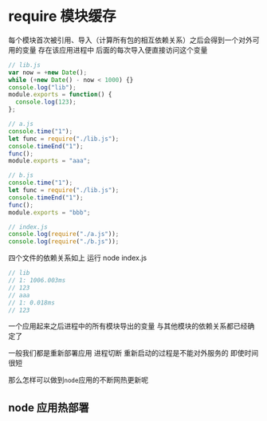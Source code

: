 # require 模块缓存

每个模块首次被引用、导入（计算所有包的相互依赖关系）之后会得到一个对外可用的变量 存在该应用进程中
后面的每次导入便直接访问这个变量

```js
// lib.js
var now = +new Date();
while (+new Date() - now < 1000) {}
console.log("lib");
module.exports = function() {
  console.log(123);
};

// a.js
console.time("1");
let func = require("./lib.js");
console.timeEnd("1");
func();
module.exports = "aaa";

// b.js
console.time("1");
let func = require("./lib.js");
console.timeEnd("1");
func();
module.exports = "bbb";

// index.js
console.log(require("./a.js"));
console.log(require("./b.js"));
```

四个文件的依赖关系如上 运行 node index.js

```js
// lib
// 1: 1006.003ms
// 123
// aaa
// 1: 0.018ms
// 123
```

一个应用起来之后进程中的所有模块导出的变量 与其他模块的依赖关系都已经确定了

一般我们都是重新部署应用 进程切断 重新启动的过程是不能对外服务的 即使时间很短

那么怎样可以做到`node`应用的不断网热更新呢

## node 应用热部署
